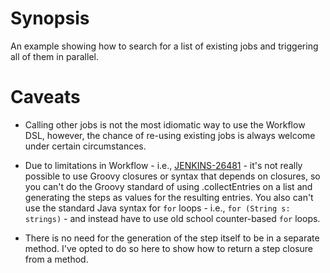 # Synopsis

An example showing how to search for a list of existing jobs and
triggering all of them in parallel.

# Caveats

* Calling other jobs is not the most idiomatic way to use the Workflow DSL,
however, the chance of re-using existing jobs is always welcome under certain
circumstances.

* Due to limitations in Workflow - i.e.,
[JENKINS-26481](https://issues.jenkins-ci.org/browse/JENKINS-26481) -
it's not really possible to use Groovy closures or syntax that depends
on closures, so you can't do the Groovy standard of using
.collectEntries on a list and generating the steps as values for the
resulting entries. You also can't use the standard Java syntax for `for`
loops - i.e., `for (String s: strings)` - and instead have to use old
school counter-based `for` loops.
* There is no need for the generation of the step itself to be in a
separate method. I've opted to do so here to show how to return a step
closure from a method.
